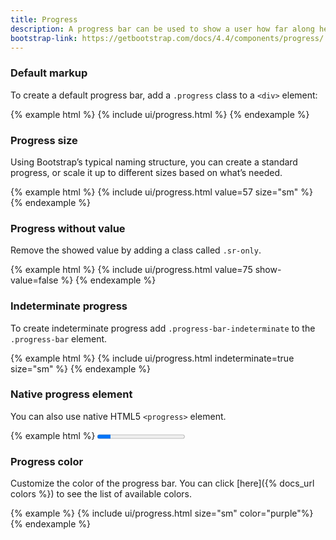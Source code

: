 ```yaml
---
title: Progress
description: A progress bar can be used to show a user how far along he is in a process.
bootstrap-link: https://getbootstrap.com/docs/4.4/components/progress/
---
```


### Default markup

To create a default progress bar, add a `.progress` class to a `<div>` element:

{% example html %}
{% include ui/progress.html %}
{% endexample %}

### Progress size

Using Bootstrap’s typical naming structure, you can create a standard progress, or scale it up to different sizes based on what’s needed.

{% example html %}
{% include ui/progress.html value=57 size="sm" %}
{% endexample %}

### Progress without value

Remove the showed value by adding a class called `.sr-only`.

{% example html %}
{% include ui/progress.html value=75 show-value=false %}
{% endexample %}

### Indeterminate progress

To create indeterminate progress add `.progress-bar-indeterminate` to the `.progress-bar` element.

{% example html %}
{% include ui/progress.html indeterminate=true size="sm" %}
{% endexample %}

### Native progress element

You can also use native HTML5 `<progress>` element.

{% example html %}
<progress class="progress progress-sm" value="15" max="100"/>
{% endexample %}

### Progress color

Customize the color of the progress bar. You can click [here]({% docs_url colors %}) to see the list of available colors.

{% example %}
{% include ui/progress.html size="sm" color="purple"%} 
{% endexample %}